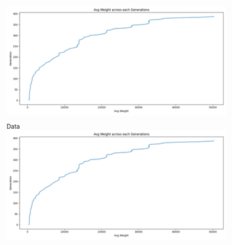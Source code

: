 ![Avg. Weight Across Each Generation](plots\avg_weight_across_generation.png)

Data
![Avg. Weight Across Each Generation](plots\avg_weight_across_generation.png)
